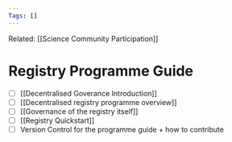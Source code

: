 ```yaml
---
Tags: []
---
```

Related: [[Science Community Participation]]
# Registry Programme Guide
- [ ] [[Decentralised Goverance Introduction]]
- [ ] [[Decentralised registry programme overview]]
- [ ] [[Governance of the registry itself]]
- [ ] [[Registry Quickstart]]
- [ ] Version Control for the programme guide + how to contribute